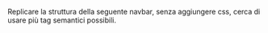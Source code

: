 Replicare la struttura della seguente navbar, senza aggiungere css, cerca di usare più tag semantici possibili.